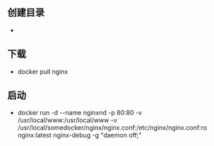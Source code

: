 ## 创建目录
* 

## 下载
* docker pull nginx

## 启动
* docker run -d --name nginxnd -p 80:80 -v /usr/local/www:/usr/local/www -v /usr/local/somedocker/nginx/nginx.conf:/etc/nginx/nginx.conf:ro nginx:latest nginx-debug -g "daemon off;"
